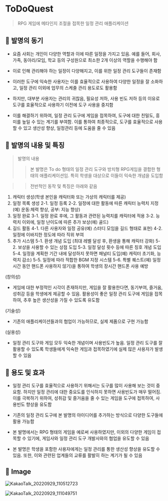 # ToDoQuest
> RPG 게임에 메타인지 조절을 접목한 일정 관리 애플리케이션

## :pushpin: 발명의 동기

- 요즘 사회는 개인이 다양한 역할과 이에 따른 일정을 가지고 있음. 예를 들어, 회사, 가족, 동아리/모임, 학교 등의 구성원으로 최소한 2개 이상의 역할을 수행해야 함

- 이로 인해 관리해야 하는 일정이 다양해지고, 이를 위한 일정 관리 도구들이 존재함

- 이러한 도구에 익숙한 사용자는 이를 효율적으로 사용하여 다양한 일정을 잘 소화하고, 일정 관리 이외에 업무의 스케줄 관리 용도로도 활용함

- 하지만, 대부분 사용자는 관리의 귀찮음, 필요성 저하, 사용 빈도 저하 등의 이유로 도구를 효율적으로 사용하기 이전에 도구 사용을 중지함

- 이를 해결하기 위하여, 일정 관리 도구에 게임을 접목하여, 도구에 대한 친밀도, 흥미를 높일 수 있는 계기를 부여함. 이를 통하여 최종적으로, 도구를 효율적으로 사용할 수 있고 생산성 향상, 일정관리 등에 도움을 줄 수 있음



## :pushpin: 발명의 내용 및 특징
>  발명의 내용
>> 본 발명은 To do 형태의 일정 관리 도구와 방치형 RPG게임을 결합한 형태의 애플리케이션임. 특히 학생을 대상으로 이들이 익숙한 개념을 도입함

>> 전반적인 동작 및 특징은 아래와 같음
1. 캐릭터 생성(학생 본인을 캐릭터화 또는 가상의 캐릭터를 제공)
2. 일정 목록 생성
2-1. 일정 등록
2-2. 일정에 대한 활동에 따른 캐릭터 능력치 지정(예) 운동:체력 향상, 공부: 지능 향상)
3. 일정 완료
3-1. 일정 완료 후에, 그 활동과 관련된 능력치를 캐릭터에 적용
3-2. 능력치 이외에, 일정 난이도에 따른 추가 보상(예) 골드)
4. 길드 활동
4-1. 다른 사용자와 일정 공유(예) 스터디 모임을 길드 형태로 표현)
4-2. 일정에 이바지한 정도에 따라 직위 부여
5. 추가 시스템
5-1. 환생 개념 도입 (최대 레벨 달성 후, 환생을 통해 캐릭터 강화)
5-2. 보상을 사용할 수 있는 상점 도입
5-3. 일정 달성 횟수 등에 따른 칭호 개념 도입
5-4. 일정을 계획한 기간 내에 달성하지 못하면 패널티 도입(예) 캐릭터 초기화, 능력치 감소)
5-5. 일정에 따라 적합한 BGM 지정 시스템
5-6. 특별 퀘스트(예) 일정시간 동안 핸드폰 사용하지 않기)을 통하여 학생의 장시간 핸드폰 사용 예방

(창의성)
- 게임에 대한 부정적인 시각이 존재하지만, 게임을 잘 활용한다면, 동기부여, 즐거움, 성취감 등을 학생에게 제공할 수  있음. 활용성이 좋은 일정 관리 도구에 게임을 접목하여, 추후 높은 생산성을 가질 수 있도록 유도함

(기술성)
- 기존의 애플리케이션들과의 협업이 가능하므로, 실제 제품으로 구현 가능함

(실용성)
- 일정 관리 도구와 게임 모두 익숙한 개념이며 사용빈도가 높음. 일정 관리 도구를 잘 활용할 수 있도록 학생들에게 익숙한 게임과 접목하였기에 실제 많은 사용자가 발생할 수 있음


## :pushpin: 용도 및 효과
- 일정 관리 도구를 효율적으로 사용하기 위해서는 도구를 많이 사용해 보는 것이 중요함. 하지만 일정 관리에 대한 중요도를 인식하지 못하면 사용빈도가 매우 떨어짐. 이를 극복하기 위하여, 성취감 및 즐거움을 줄 수 있는 게임을 도구에 접목하여, 사용빈도 향상을 유도함

- 기존의 일정 관리 도구에 본 발명의 아이디어를 추가하는 방식으로 다양한 도구들에 활용 가능함

- 본 발명에서는 RPG 형태의 게임을 예로써 사용하였지만, 이외의 다양한 게임이 접목할 수 있기에, 게임사와 일정 관리 도구 개발사와의 협업을 유도할 수 있음

- 본 발명은 학생을 포함한 사용자에게는 일정 관리를 통한 생산성 향상을 유도할 수 있음. 또한, 이와 관련된 업계들의 교류를 활발히 하는 계기가 될 수 있음


## :pushpin: Image
![KakaoTalk_20220929_110512723](https://user-images.githubusercontent.com/101459234/192936576-3e94bf0e-2fab-4022-8b5e-589fe83998ef.jpg)

![KakaoTalk_20220929_111049751](https://user-images.githubusercontent.com/101459234/192936582-916f497e-f9fe-48af-9096-2783f1beffdb.jpg)
